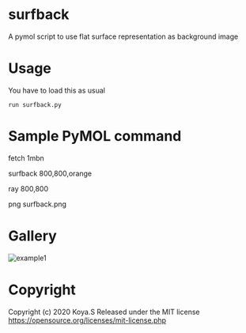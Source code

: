 # surfback
A pymol script to use flat surface representation as background image

# Usage
You have to load this  as usual 

```run surfback.py```

# Sample PyMOL command

fetch 1mbn

surfback 800,800,orange

ray 800,800

png surfback.png


# Gallery

![example1](1CZU_surfback.png)

# Copyright
Copyright (c) 2020 Koya.S Released under the MIT license https://opensource.org/licenses/mit-license.php
